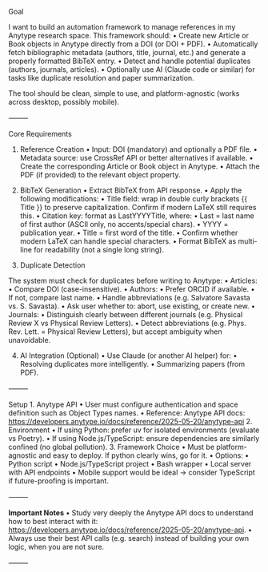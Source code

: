 Goal

I want to build an automation framework to manage references in my Anytype research space. This framework should:
	•	Create new Article or Book objects in Anytype directly from a DOI (or DOI + PDF).
	•	Automatically fetch bibliographic metadata (authors, title, journal, etc.) and generate a properly formatted BibTeX entry.
	•	Detect and handle potential duplicates (authors, journals, articles).
	•	Optionally use AI (Claude code or similar) for tasks like duplicate resolution and paper summarization.

The tool should be clean, simple to use, and platform-agnostic (works across desktop, possibly mobile).

⸻

Core Requirements

1. Reference Creation
	•	Input: DOI (mandatory) and optionally a PDF file.
	•	Metadata source: use CrossRef API or better alternatives if available.
	•	Create the corresponding Article or Book object in Anytype.
	•	Attach the PDF (if provided) to the relevant object property.

2. BibTeX Generation
	•	Extract BibTeX from API response.
	•	Apply the following modifications:
        •	Title field: wrap in double curly brackets {{ Title }} to preserve capitalization. Confirm if modern LaTeX still requires this.
        •	Citation key: format as LastYYYYTitle, where:
        •	Last = last name of first author (ASCII only, no accents/special chars).
        •	YYYY = publication year.
        •	Title = first word of the title.
	•	Confirm whether modern LaTeX can handle special characters.
	•	Format BibTeX as multi-line for readability (not a single long string).

3. Duplicate Detection

The system must check for duplicates before writing to Anytype:
	•	Articles:
	    •	Compare DOI (case-insensitive).
	•	Authors:
        •	Prefer ORCID if available.
        •	If not, compare last name.
        •	Handle abbreviations (e.g. Salvatore Savasta vs. S. Savasta).
        •	Ask user whether to: abort, use existing, or create new.
	•	Journals:
        •	Distinguish clearly between different journals (e.g. Physical Review X vs Physical Review Letters).
        •	Detect abbreviations (e.g. Phys. Rev. Lett. = Physical Review Letters), but accept ambiguity when unavoidable.

4. AI Integration (Optional)
	•	Use Claude (or another AI helper) for:
	•	Resolving duplicates more intelligently.
	•	Summarizing papers (from PDF).

⸻

Setup
	1.	Anytype API
        •	User must configure authentication and space definition such as Object Types names.
        •	Reference: Anytype API docs: https://developers.anytype.io/docs/reference/2025-05-20/anytype-api
	2.	Environment
        •	If using Python: prefer uv for isolated environments (evaluate vs Poetry).
        •	If using Node.js/TypeScript: ensure dependencies are similarly confined (no global pollution).
	3.	Framework Choice
        •	Must be platform-agnostic and easy to deploy. If python clearly wins, go for it.
        •	Options:
            •	Python script
            •	Node.js/TypeScript project
            •	Bash wrapper
            •	Local server with API endpoints
        •	Mobile support would be ideal → consider TypeScript if future-proofing is important.

⸻

**Important Notes**
    •	Study very deeply the Anytype API docs to understand how to best interact with it: https://developers.anytype.io/docs/reference/2025-05-20/anytype-api.
    •	Always use their best API calls (e.g. search) instead of building your own logic, when you are not sure.

⸻
